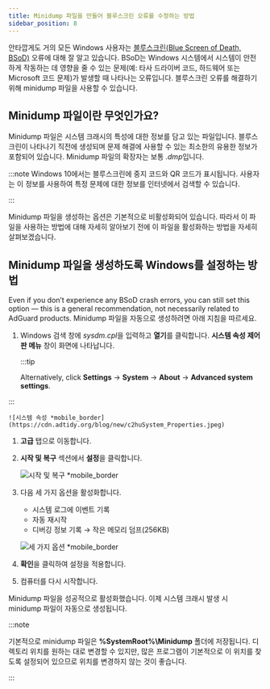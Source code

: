 ```yaml
---
title: Minidump 파일을 만들어 블루스크린 오류를 수정하는 방법
sidebar_position: 8
---
```


안타깝게도 거의 모든 Windows 사용자는 [블루스크린(Blue Screen of Death, BSoD)](https://en.wikipedia.org/wiki/Blue_screen_of_death) 오류에 대해 잘 알고 있습니다. BSoD는 Windows 시스템에서 시스템이 안전하게 작동하는 데 영향을 줄 수 있는 문제(예: 타사 드라이버 코드, 하드웨어 또는 Microsoft 코드 문제)가 발생할 때 나타나는 오류입니다. 블루스크린 오류를 해결하기 위해 minidump 파일을 사용할 수 있습니다.

## Minidump 파일이란 무엇인가요?

Minidump 파일은 시스템 크래시의 특성에 대한 정보를 담고 있는 파일입니다. 블루스크린이 나타나기 직전에 생성되며 문제 해결에 사용할 수 있는 최소한의 유용한 정보가 포함되어 있습니다. Minidump 파일의 확장자는 보통 *.dmp*입니다.

:::note
Windows 10에서는 블루스크린에 중지 코드와 QR 코드가 표시됩니다. 사용자는 이 정보를 사용하여 특정 문제에 대한 정보를 인터넷에서 검색할 수 있습니다.

:::

Minidump 파일을 생성하는 옵션은 기본적으로 비활성화되어 있습니다. 따라서 이 파일을 사용하는 방법에 대해 자세히 알아보기 전에 이 파일을 활성화하는 방법을 자세히 살펴보겠습니다.

## Minidump 파일을 생성하도록 Windows를 설정하는 방법

Even if you don’t experience any BSoD crash errors, you can still set this option — this is a general recommendation, not necessarily related to AdGuard products. Minidump 파일을 자동으로 생성하려면 아래 지침을 따르세요.

 1. Windows 검색 창에 *sysdm.cpl*을 입력하고 **열기**를 클릭합니다. **시스템 속성 제어판 메뉴** 창이 화면에 나타납니다.

    :::tip

    Alternatively, click **Settings** → **System** → **About** → **Advanced system settings**.


:::

    ![시스템 속성 *mobile_border](https://cdn.adtidy.org/blog/new/c2huSystem_Properties.jpeg)

 1. **고급** 탭으로 이동합니다.
 1. **시작 및 복구** 섹션에서 **설정**을 클릭합니다.

    ![시작 및 복구 *mobile_border](https://cdn.adtidy.org/blog/new/1dmybiStartup_and_Recovery.png)

 1. 다음 세 가지 옵션을 활성화합니다.

    - 시스템 로그에 이벤트 기록
    - 자동 재시작
    - 디버깅 정보 기록 → 작은 메모리 덤프(256KB)

    ![세 가지 옵션 *mobile_border](https://cdn.adtidy.org/blog/new/nmr4eThree_options.png)

 1. **확인**을 클릭하여 설정을 적용합니다.
 1. 컴퓨터를 다시 시작합니다.

Minidump 파일을 성공적으로 활성화했습니다. 이제 시스템 크래시 발생 시 minidump 파일이 자동으로 생성됩니다.

:::note

기본적으로 minidump 파일은 **%SystemRoot%\Minidump** 폴더에 저장됩니다. 디렉토리 위치를 원하는 대로 변경할 수 있지만, 많은 프로그램이 기본적으로 이 위치를 찾도록 설정되어 있으므로 위치를 변경하지 않는 것이 좋습니다.

:::
